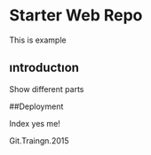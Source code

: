 # Starter Web Repo

This is example

## ıntroductıon

Show different parts

##Deployment

Index
yes me!

Git.Traingn.2015
